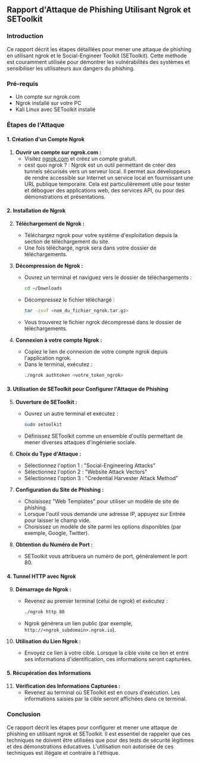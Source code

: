 

## Rapport d'Attaque de Phishing Utilisant Ngrok et SEToolkit

### Introduction
Ce rapport décrit les étapes détaillées pour mener une attaque de phishing en utilisant ngrok et le Social-Engineer Toolkit (SEToolkit). Cette méthode est couramment utilisée pour démontrer les vulnérabilités des systèmes et sensibiliser les utilisateurs aux dangers du phishing.

### Pré-requis
- Un compte sur ngrok.com
- Ngrok installé sur votre PC
- Kali Linux avec SEToolkit installé

### Étapes de l'Attaque

#### 1. Création d'un Compte Ngrok
1. **Ouvrir un compte sur ngrok.com :**
   - Visitez [ngrok.com](https://ngrok.com) et créez un compte gratuit.
   - cest quoi ngrok ? : Ngrok est un outil permettant de créer des tunnels sécurisés vers un serveur local.
 Il permet aux développeurs de rendre accessible sur Internet un service local en fournissant une URL publique temporaire.
Cela est particulièrement utile pour tester et déboguer des applications web, des services API, ou pour des démonstrations et présentations.
#### 2. Installation de Ngrok
2. **Téléchargement de Ngrok :**
   - Téléchargez ngrok pour votre système d'exploitation depuis la section de téléchargement du site.
   - Une fois téléchargé, ngrok sera dans votre dossier de téléchargements.

3. **Décompression de Ngrok :**
   - Ouvrez un terminal et naviguez vers le dossier de téléchargements :
     ```bash
     cd ~/Downloads
     ```
   - Décompressez le fichier téléchargé :
     ```bash
     tar -zxvf <nom_du_fichier_ngrok.tar.gz>
     ```
   - Vous trouverez le fichier ngrok décompressé dans le dossier de téléchargements.

4. **Connexion à votre compte Ngrok :**
   - Copiez le lien de connexion de votre compte ngrok depuis l'application ngrok.
   - Dans le terminal, exécutez :
     ```bash
     ./ngrok authtoken <votre_token_ngrok>
     ```

#### 3. Utilisation de SEToolkit pour Configurer l'Attaque de Phishing
5. **Ouverture de SEToolkit :**
   - Ouvrez un autre terminal et exécutez :
     ```bash
     sudo setoolkit
     ```
   - Définissez SEToolkit comme un ensemble d'outils permettant de mener diverses attaques d'ingénierie sociale.

6. **Choix du Type d'Attaque :**
   - Sélectionnez l'option 1 : "Social-Engineering Attacks"
   - Sélectionnez l'option 2 : "Website Attack Vectors"
   - Sélectionnez l'option 3 : "Credential Harvester Attack Method"

7. **Configuration du Site de Phishing :**
   - Choisissez "Web Templates" pour utiliser un modèle de site de phishing.
   - Lorsque l'outil vous demande une adresse IP, appuyez sur Entrée pour laisser le champ vide.
   - Choisissez un modèle de site parmi les options disponibles (par exemple, Google, Twitter).

8. **Obtention du Numéro de Port :**
   - SEToolkit vous attribuera un numéro de port, généralement le port 80.

#### 4. Tunnel HTTP avec Ngrok
9. **Démarrage de Ngrok :**
   - Revenez au premier terminal (celui de ngrok) et exécutez :
     ```bash
     ./ngrok http 80
     ```
   - Ngrok générera un lien public (par exemple, `http://<ngrok_subdomain>.ngrok.io`).

10. **Utilisation du Lien Ngrok :**
    - Envoyez ce lien à votre cible. Lorsque la cible visite ce lien et entre ses informations d'identification, ces informations seront capturées.

#### 5. Récupération des Informations
11. **Vérification des Informations Capturées :**
    - Revenez au terminal où SEToolkit est en cours d'exécution. Les informations saisies par la cible seront affichées dans ce terminal.

### Conclusion
Ce rapport décrit les étapes pour configurer et mener une attaque de phishing en utilisant ngrok et SEToolkit. Il est essentiel de rappeler que ces techniques ne doivent être utilisées que pour des tests de sécurité légitimes et des démonstrations éducatives. L'utilisation non autorisée de ces techniques est illégale et contraire à l'éthique.
